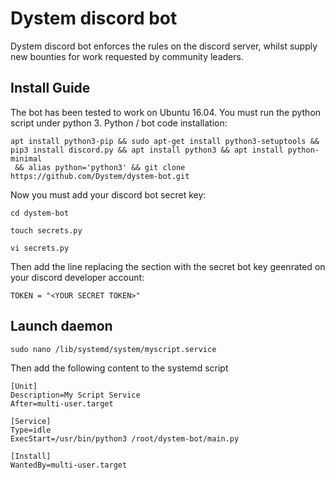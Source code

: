 Dystem discord bot
==================

Dystem discord bot enforces the rules on the discord server, whilst supply new bounties for work requested by community leaders.

## Install Guide

The bot has been tested to work on Ubuntu 16.04. You must run the python script under python 3. Python / bot code installation:

```  
apt install python3-pip && sudo apt-get install python3-setuptools && pip3 install discord.py && apt install python3 && apt install python-minimal
 && alias python='python3' && git clone https://github.com/Dystem/dystem-bot.git 
 ``` 

Now you must add your discord bot secret key:

```  
cd dystem-bot 
```

``` 
touch secrets.py 
```

``` 
vi secrets.py 
```

Then add the line replacing the section with the secret bot key geenrated on your discord developer account: 

``` 
TOKEN = "<YOUR SECRET TOKEN>" 
``` 

## Launch daemon
``` 
sudo nano /lib/systemd/system/myscript.service
``` 

Then add the following content to the systemd script 

``` 
[Unit]
Description=My Script Service
After=multi-user.target

[Service]
Type=idle
ExecStart=/usr/bin/python3 /root/dystem-bot/main.py

[Install]
WantedBy=multi-user.target
``` 